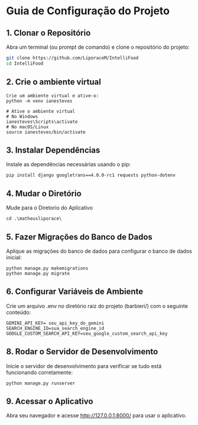 # Guia de Configuração do Projeto


## 1. Clonar o Repositório

Abra um terminal (ou prompt de comando) e clone o repositório do projeto:

```bash
git clone https://github.com/LiporaceM/IntelliFood
cd IntelliFood
```
## 2. Crie o ambiente virtual
```
Crie um ambiente virtual e ative-o:
python -m venv ianesteves
```
```
# Ative o ambiente virtual
# No Windows
ianesteves\Scripts\activate
# No macOS/Linux
source ianesteves/bin/activate
```
## 3. Instalar Dependências
Instale as dependências necessárias usando o pip:
```
pip install django googletrans==4.0.0-rc1 requests python-dotenv
```
## 4. Mudar o Diretório
Mude para o Diretorio do Aplicativo
```
cd .\matheusliporace\
```
## 5. Fazer Migrações do Banco de Dados
Aplique as migrações do banco de dados para configurar o banco de dados inicial:
```
python manage.py makemigrations
python manage.py migrate
```
## 6. Configurar Variáveis de Ambiente
Crie um arquivo .env no diretório raiz do projeto (barbieri/) com o seguinte conteúdo:
```
GEMINI_API_KEY= seu_api_key_do_gemini
SEARCH_ENGINE_ID=sua_search_engine_id
GOOGLE_CUSTOM_SEARCH_API_KEY=seu_google_custom_search_api_key
```
## 8. Rodar o Servidor de Desenvolvimento
Inicie o servidor de desenvolvimento para verificar se tudo está funcionando corretamente:
```
python manage.py runserver
```
## 9. Acessar o Aplicativo
Abra seu navegador e acesse http://127.0.0.1:8000/ para usar o aplicativo.
